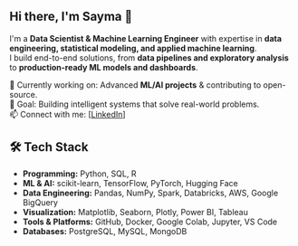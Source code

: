 ## Hi there, I'm Sayma 👋

I'm a **Data Scientist & Machine Learning Engineer** with expertise in **data engineering, statistical modeling, and applied machine learning**.  
I build end-to-end solutions, from **data pipelines and exploratory analysis** to **production-ready ML models and dashboards**.  

🌱 Currently working on: Advanced **ML/AI projects** & contributing to open-source.  
🎯 Goal: Building intelligent systems that solve real-world problems.  
📫 Connect with me: [[LinkedIn](https://linkedin.com/in/saymachowdhury)]

## 🛠️ Tech Stack

- **Programming:** Python, SQL, R  
- **ML & AI:** scikit-learn, TensorFlow, PyTorch, Hugging Face  
- **Data Engineering:** Pandas, NumPy, Spark, Databricks, AWS, Google BigQuery  
- **Visualization:** Matplotlib, Seaborn, Plotly, Power BI, Tableau  
- **Tools & Platforms:** GitHub, Docker, Google Colab, Jupyter, VS Code  
- **Databases:** PostgreSQL, MySQL, MongoDB 
